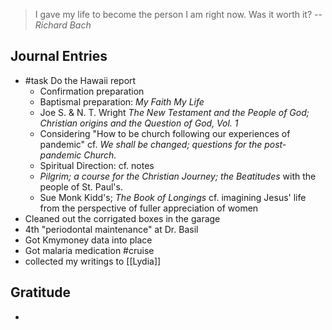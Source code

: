 > I gave my life to become the person I am right now. Was it worth it?
> -- <cite>Richard Bach</cite>


## Journal Entries
-  #task Do the Hawaii report
	- Confirmation preparation
	- Baptismal preparation: *My Faith My Life*
	- Joe S. & N. T. Wright *The New Testament and the People of God; Christian origins and the Question of God, Vol. 1*
	- Considering "How to be church following our experiences of pandemic" cf. *We shall be changed; questions for the post-pandemic Church.*
	- Spiritual Direction: cf. notes
	- *Pilgrim; a course for the Christian Journey; the Beatitudes* with the people of St. Paul's.
	- Sue Monk Kidd's; *The Book of Longings* cf. imagining Jesus' life from the perspective of fuller appreciation of women
- Cleaned out the corrigated boxes in the garage
- 4th "periodontal maintenance" at Dr. Basil
- Got Kmymoney data into place
- Got malaria medication #cruise 
- collected my writings to [[Lydia]]

## Gratitude
- 


